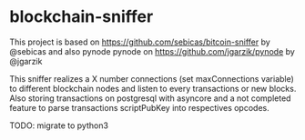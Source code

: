 # blockchain-sniffer

This project is based on https://github.com/sebicas/bitcoin-sniffer by @sebicas
and also pynode pynode on https://github.com/jgarzik/pynode  by @jgarzik

This sniffer realizes a X number connections (set maxConnections variable) to different blockchain nodes and listen to 
every transactions or new blocks. Also storing transactions on postgresql with asyncore and a not completed feature to 
parse transactions scriptPubKey into respectives opcodes.

TODO: migrate to python3

